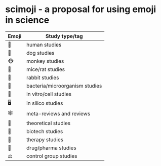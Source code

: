 # scimoji - a proposal for using emoji in science

| Emoji  | Study type/tag                  |
|----|--------------------------------|
| 👫  | human studies                  |
| 🐶  | dog studies                    |
| 🐵  | monkey studies                 |
| 🐀  | mice/rat studies               |
| 🐇  | rabbit studies                 |
| 🦠  | bacteria/microorganism studies |
| 🧫  | in vitro/cell studies          |
| 🖥  | in silico studies              |
| 🕸  | meta-reviews and reviews       |
| 🤔  | theoretical studies            |
| 🧬  | biotech studies                |
| 💉  | therapy studies                |
| 💊  | drug/pharma studies            |
| ⚖  | control group studies          |
